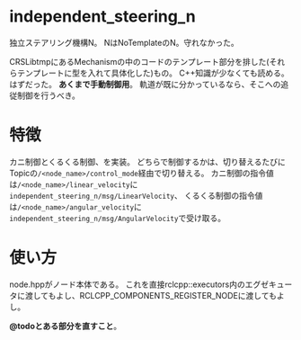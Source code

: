 # independent_steering_n
独立ステアリング機構N。
NはNoTemplateのN。守れなかった。

CRSLibtmpにあるMechanismの中のコードのテンプレート部分を排した(それらテンプレートに型を入れて具体化した)もの。
C++知識が少なくても読める。はずだった。
**あくまで手動制御用**。
軌道が既に分かっているなら、そこへの追従制御を行うべき。

# 特徴
カニ制御とくるくる制御、を実装。
どちらで制御するかは、切り替えるたびにTopicの`/<node_name>/control_mode`経由で切り替える。
カニ制御の指令値は`/<node_name>/linear_velocity`に`independent_steering_n/msg/LinearVelocity`、
くるくる制御の指令値は`/<node_name>/angular_velocity`に`independent_steering_n/msg/AngularVelocity`で受け取る。


# 使い方
node.hppがノード本体である。
これを直接rclcpp::executors内のエグゼキュータに渡してもよし、RCLCPP_COMPONENTS_REGISTER_NODEに渡してもよし。

**@todoとある部分を直すこと**。